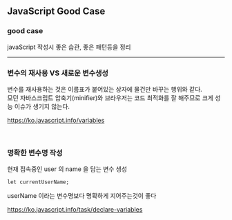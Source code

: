 ## JavaScript Good Case

### good case
javaScript 작성시 좋은 습관, 좋은 패턴등을 정리

***

### 변수의 재사용 VS 새로운 변수생성  
변수를 재사용하는 것은 이름표가 붙어있는 상자에 물건만 바꾸는 행위와 같다.  
모던 자바스크립트 압축기(minifier)와 브라우저는 코드 최적화를 잘 해주므로 크게 성능 이슈가 생기지 않는다.  

https://ko.javascript.info/variables

<br>

### 명확한 변수명 작성  
현재 접속중인 user 의 name 을 담는 변수 생성  
```
let currentUserName;  
```

userName 이라는 변수명보다 명확하게 지어주는것이 좋다

https://ko.javascript.info/task/declare-variables

<br>


